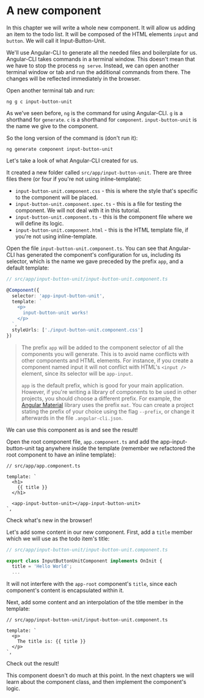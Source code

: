 # A new component

In this chapter we will write a whole new component. It will allow us adding an item to the todo list. It will be composed of the HTML elements `input` and `button`. We will call it Input-Button-Unit.

We'll use Angular-CLI to generate all the needed files and boilerplate for us. Angular-CLI takes commands in a terminal window. This doesn't mean that we have to stop the process `ng serve`. Instead, we can open another terminal window or tab and run the additional commands from there. The changes will be reflected immediately in the browser.

Open another terminal tab and run:

```text
ng g c input-button-unit
```

As we've seen before, `ng` is the command for using Angular-CLI. `g` is a shorthand for `generate`. `c` is a shorthand for `component`. `input-button-unit` is the name we give to the component.

So the long version of the command is \(don't run it\):

```text
ng generate component input-button-unit
```

Let's take a look of what Angular-CLI created for us.

It created a new folder called `src/app/input-button-unit`. There are three files there \(or four if you're not using inline-template\):

* `input-button-unit.component.css` - this is where the style that's specific to the component will be placed.
* `input-button-unit.component.spec.ts` - this is a file for testing the component. We will not deal with it in this tutorial.
* `input-button-unit.component.ts` - this is the component file where we will define its logic.
* `input-button-unit.component.html` - this is the HTML template file, if you're not using inline-template.

Open the file `input-button-unit.component.ts`. You can see that Angular-CLI has generated the component's configuration for us, including its selector, which is the name we gave preceded by the prefix `app`, and a default template:

```typescript
// src/app/input-button-unit/input-button-unit.component.ts

@Component({
  selector: 'app-input-button-unit',
  template: `
    <p>
      input-button-unit works!
    </p>
  `,
  styleUrls: ['./input-button-unit.component.css']
})
```

> The prefix `app` will be added to the component selector of all the components you will generate. This is to avoid name conflicts with other components and HTML elements. For instance, if you create a component named input it will not conflict with HTML's `<input />` element, since its selector will be `app-input`.
>
> `app` is the default prefix, which is good for your main application. However, if you're writing a library of components to be used in other projects, you should choose a different prefix. For example, the [Angular Material](https://material.angular.io/) library uses the prefix `mat`. You can create a project stating the prefix of your choice using the flag `--prefix`, or change it afterwards in the file `.angular-cli.json`.

We can use this component as is and see the result!

Open the root component file, `app.component.ts` and add the app-input-button-unit tag anywhere inside the template \(remember we refactored the root component to have an inline template\):

```markup
// src/app/app.component.ts

template: `
  <h1>
    {{ title }}
  </h1>

  <app-input-button-unit></app-input-button-unit>
`,
```

Check what's new in the browser!

Let's add some content in our new component. First, add a `title` member which we will use as the todo item's title:

```typescript
// src/app/input-button-unit/input-button-unit.component.ts

export class InputButtonUnitComponent implements OnInit {
  title = 'Hello World';
  ...
```

It will not interfere with the `app-root` component's `title`, since each component's content is encapsulated within it.

Next, add some content and an interpolation of the title member in the template:

```markup
// src/app/input-button-unit/input-button-unit.component.ts 

template: `
  <p>
    The title is: {{ title }}
  </p>
`,
```

Check out the result!

This component doesn't do much at this point. In the next chapters we will learn about the component class, and then implement the component's logic.

